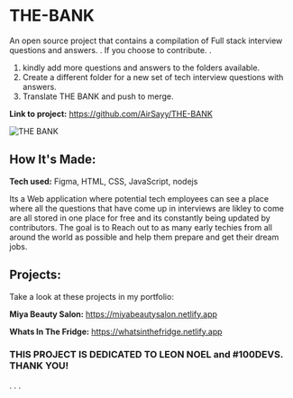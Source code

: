 
# THE-BANK
An open source project that contains a compilation of Full stack interview questions and answers.
.
If you choose to contribute.
.
1. kindly add more questions and answers to the folders available.
2. Create a different folder for a new set of tech interview questions with answers.
3. Translate THE BANK and push to merge.



**Link to project:** https://github.com/AirSayy/THE-BANK

![THE BANK](https://user-images.githubusercontent.com/107049081/202275622-19e05398-3225-4d25-9087-67e8e218a53e.jpg)


## How It's Made:

**Tech used:** Figma, HTML, CSS, JavaScript, nodejs

Its a Web application where potential tech employees can see a place where all the questions that have come up in interviews are likley to come are all stored in one place for free and its constantly being updated by contributors. The goal is to Reach out to as many early techies from all around the world as possible and help them prepare and get their dream jobs. 


## Projects:
Take a look at these projects in my portfolio:

**Miya Beauty Salon:** https://miyabeautysalon.netlify.app

**Whats In The Fridge:** https://whatsinthefridge.netlify.app



### THIS PROJECT IS DEDICATED TO LEON NOEL and #100DEVS. THANK YOU!
.
.
.


